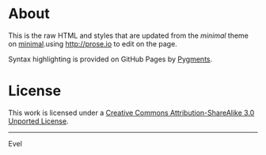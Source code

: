 # About

This is the raw HTML and styles that are updated from the *minimal* theme on [minimal](https://github.com/orderedlist/minimal).using http://prose.io to edit on the page.

Syntax highlighting is provided on GitHub Pages by [Pygments](http://pygments.org).

# License

This work is licensed under a [Creative Commons Attribution-ShareAlike 3.0 Unported License](http://creativecommons.org/licenses/by-sa/3.0/).

---

Evel

